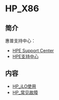 # HP_X86

## 简介
惠普支持中心：
- [HPE Support Center](https://support.hpe.com/connect/s/?language=en_US)
- [HPE支持中心](https://support.hpe.com/connect/s/?language=zh_CN)

## 内容
- [HP_iLO使用](https://gitbook.big1000.com/13-X86_System/03-HP_X86/01-HP_iLO%E4%BD%BF%E7%94%A8.html)
- [HP_常见故障](https://gitbook.big1000.com/13-X86_System/03-HP_X86/20-HP_%E5%B8%B8%E8%A7%81%E6%95%85%E9%9A%9C.html)
